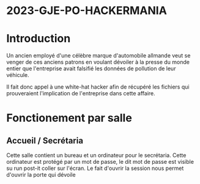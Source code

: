# 2023-GJE-PO-HACKERMANIA
# Introduction

Un ancien employé d'une célèbre marque d'automobile allmande veut se venger de ces anciens patrons en voulant dévoiler à la presse du monde entier
que l'entreprise avait falsifié les données de pollution de leur véhicule.

Il fait donc appel à une white-hat hacker afin de récupéré les fichiers qui prouveraient l'implication de l'entreprise dans cette affaire.

# Fonctionement par salle

## Accueil / Secrétaria
Cette salle contient un bureau et un ordinateur pour le secrétaria. Cette ordinateur est protégé par un mot de passe, le dit mot de passe est visible su run post-it coller sur l'écran.
Le fait d'ouvrir la session nous permet d'ouvrir la porte qui dévoile
